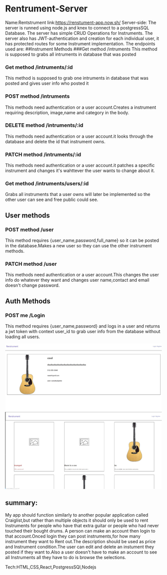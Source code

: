 # Rentrument-Server
Name:Rentstrument
link:https://renstument-app.now.sh/
Server-side:
The server is runned using node.js and knex to connect to a postgressSQL Database.
The server has simple CRUD Operations for Instruments.
The server also has JWT-authentication and creation for each individual user,
it has protected routes for some Instrument implementation.
The endpoints used are:
##Instrument Methods
###Get method /intruments
This method is supposed to grabs all intruments in database that was posted 

### Get method /intruments/:id
This method is supposed to grab one intruments in database that was posted and gives user info who posted it

### POST method /intruments
This methods need authentication or a user account.Creates a instrument requiring description, image,name and category in the body.

### DELETE method /intruments/:id
This methods need authentication or a user account.it looks through the database and delete the id that instrument owns.
### PATCH method /intruments/:id
This methods need authentication or a user account.it patches a specific instrument and changes it's wahttever the user wants to change about it.
### Get method /intruments/users/:id
Grabs all instruments that a user owns will later be implemented so the other user can see and free public could see.
## User methods
### POST method /user
This method requires {user_name,password,full_name} so it can be posted in the database.Makes a new user so they can use the other instrument methods.
### PATCH method /user
This methods need authentication or a user account.This changes the user info do whatever they want and changes user name,contact and email doesn't change password.
## Auth Methods
### POST me /Login
This method requires {user_name,password} and logs in a user and returns a jwt token with context user_id to grab user info from the database without loading all users.



![Image of app](https://github.com/ralexblue/Renstrument-client/blob/master/Capture2.png)
![Image of app2](https://github.com/ralexblue/Renstrument-client/blob/master/Capture.png)

## summary:
My app should function similarly to another popular application called Craiglist,but rather than multiple objects it should only be used to rent Instruments for people who have that extra guitar or  people who had never touched their bought drums. 
A person can make an account then login to that account.Onced login they can post instruments,for how many instrument they want to Rent out.The description should be used as price and Instrument condition.The user can edit and delete an instument they posted if they want to.Also a user doesn't have to make an account to see all Instruments all they have to do is browse the selections.


Tech:HTML,CSS,React,PostgressSQl,Nodejs


